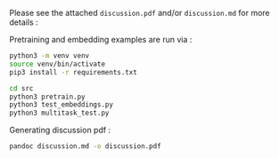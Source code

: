 Please see the attached `discussion.pdf` and/or `discussion.md` for more details : 

Pretraining and embedding examples are run via : 
```bash
python3 -m venv venv
source venv/bin/activate
pip3 install -r requirements.txt

cd src
python3 pretrain.py
python3 test_embeddings.py
python3 multitask_test.py
```

Generating discussion pdf : 
```bash
pandoc discussion.md -o discussion.pdf
```
